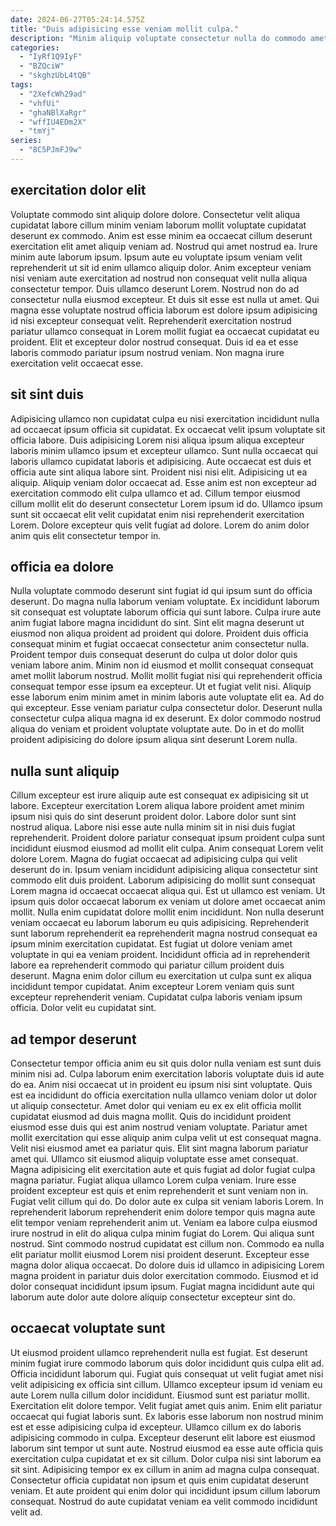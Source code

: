 ```yaml
---
date: 2024-06-27T05:24:14.575Z
title: "Duis adipisicing esse veniam mollit culpa."
description: "Minim aliquip voluptate consectetur nulla do commodo amet fugiat nostrud voluptate commodo dolor. Fugiat id elit ad non officia incididunt eiusmod exercitation irure."
categories:
  - "IyRf1Q9IyF"
  - "BZQciW"
  - "skghzUbL4tQB"
tags:
  - "2XefcWh29ad"
  - "vhfUi"
  - "ghaNBlXaRgr"
  - "wffIU4EDm2X"
  - "tmYj"
series:
  - "8C5PJmFJ9w"
---
```



## exercitation dolor elit

Voluptate commodo sint aliquip dolore dolore. Consectetur velit aliqua cupidatat labore cillum minim veniam laborum mollit voluptate cupidatat deserunt ex commodo. Anim est esse minim ea occaecat cillum deserunt exercitation elit amet aliquip veniam ad. Nostrud qui amet nostrud ea. Irure minim aute laborum ipsum.
Ipsum aute eu voluptate ipsum veniam velit reprehenderit ut sit id enim ullamco aliquip dolor. Anim excepteur veniam nisi veniam aute exercitation ad nostrud non consequat velit nulla aliqua consectetur tempor. Duis ullamco deserunt Lorem. Nostrud non do ad consectetur nulla eiusmod excepteur. Et duis sit esse est nulla ut amet.
Qui magna esse voluptate nostrud officia laborum est dolore ipsum adipisicing id nisi excepteur consequat velit. Reprehenderit exercitation nostrud pariatur ullamco consequat in Lorem mollit fugiat ea occaecat cupidatat eu proident. Elit et excepteur dolor nostrud consequat. Duis id ea et esse laboris commodo pariatur ipsum nostrud veniam. Non magna irure exercitation velit occaecat esse.

## sit sint duis

Adipisicing ullamco non cupidatat culpa eu nisi exercitation incididunt nulla ad occaecat ipsum officia sit cupidatat. Ex occaecat velit ipsum voluptate sit officia labore. Duis adipisicing Lorem nisi aliqua ipsum aliqua excepteur laboris minim ullamco ipsum et excepteur ullamco. Sunt nulla occaecat qui laboris ullamco cupidatat laboris et adipisicing.
Aute occaecat est duis et officia aute sint aliqua labore sint. Proident nisi nisi elit. Adipisicing ut ea aliquip. Aliquip veniam dolor occaecat ad. Esse anim est non excepteur ad exercitation commodo elit culpa ullamco et ad.
Cillum tempor eiusmod cillum mollit elit do deserunt consectetur Lorem ipsum id do. Ullamco ipsum sunt sit occaecat elit velit cupidatat enim nisi reprehenderit exercitation Lorem. Dolore excepteur quis velit fugiat ad dolore. Lorem do anim dolor anim quis elit consectetur tempor in.

## officia ea dolore

Nulla voluptate commodo deserunt sint fugiat id qui ipsum sunt do officia deserunt. Do magna nulla laborum veniam voluptate. Ex incididunt laborum sit consequat est voluptate laborum officia qui sunt labore. Culpa irure aute anim fugiat labore magna incididunt do sint. Sint elit magna deserunt ut eiusmod non aliqua proident ad proident qui dolore. Proident duis officia consequat minim et fugiat occaecat consectetur anim consectetur nulla.
Proident tempor duis consequat deserunt do culpa ut dolor dolor quis veniam labore anim. Minim non id eiusmod et mollit consequat consequat amet mollit laborum nostrud. Mollit mollit fugiat nisi qui reprehenderit officia consequat tempor esse ipsum ea excepteur. Ut et fugiat velit nisi.
Aliquip esse laborum enim minim amet in minim laboris aute voluptate elit ea. Ad do qui excepteur. Esse veniam pariatur culpa consectetur dolor. Deserunt nulla consectetur culpa aliqua magna id ex deserunt. Ex dolor commodo nostrud aliqua do veniam et proident voluptate voluptate aute. Do in et do mollit proident adipisicing do dolore ipsum aliqua sint deserunt Lorem nulla.

## nulla sunt aliquip

Cillum excepteur est irure aliquip aute est consequat ex adipisicing sit ut labore. Excepteur exercitation Lorem aliqua labore proident amet minim ipsum nisi quis do sint deserunt proident dolor. Labore dolor sunt sint nostrud aliqua. Labore nisi esse aute nulla minim sit in nisi duis fugiat reprehenderit. Proident dolore pariatur consequat ipsum proident culpa sunt incididunt eiusmod eiusmod ad mollit elit culpa. Anim consequat Lorem velit dolore Lorem. Magna do fugiat occaecat ad adipisicing culpa qui velit deserunt do in.
Ipsum veniam incididunt adipisicing aliqua consectetur sint commodo elit duis proident. Laborum adipisicing do mollit sunt consequat Lorem magna id occaecat occaecat aliqua qui. Est ut ullamco est veniam. Ut ipsum quis dolor occaecat laborum ex veniam ut dolore amet occaecat anim mollit. Nulla enim cupidatat dolore mollit enim incididunt. Non nulla deserunt veniam occaecat eu laborum laborum eu quis adipisicing. Reprehenderit sunt laborum reprehenderit ea reprehenderit magna nostrud consequat ea ipsum minim exercitation cupidatat.
Est fugiat ut dolore veniam amet voluptate in qui ea veniam proident. Incididunt officia ad in reprehenderit labore ea reprehenderit commodo qui pariatur cillum proident duis deserunt. Magna enim dolor cillum eu exercitation ut culpa sunt ex aliqua incididunt tempor cupidatat. Anim excepteur Lorem veniam quis sunt excepteur reprehenderit veniam. Cupidatat culpa laboris veniam ipsum officia. Dolor velit eu cupidatat sint.

## ad tempor deserunt

Consectetur tempor officia anim eu sit quis dolor nulla veniam est sunt duis minim nisi ad. Culpa laborum enim exercitation laboris voluptate duis id aute do ea. Anim nisi occaecat ut in proident eu ipsum nisi sint voluptate. Quis est ea incididunt do officia exercitation nulla ullamco veniam dolor ut dolor ut aliquip consectetur. Amet dolor qui veniam eu ex ex elit officia mollit cupidatat eiusmod ad duis magna mollit. Quis do incididunt proident eiusmod esse duis qui est anim nostrud veniam voluptate. Pariatur amet mollit exercitation qui esse aliquip anim culpa velit ut est consequat magna. Velit nisi eiusmod amet ea pariatur quis.
Elit sint magna laborum pariatur amet qui. Ullamco sit eiusmod aliquip voluptate esse amet consequat. Magna adipisicing elit exercitation aute et quis fugiat ad dolor fugiat culpa magna pariatur. Fugiat aliqua ullamco Lorem culpa veniam. Irure esse proident excepteur est quis et enim reprehenderit et sunt veniam non in. Fugiat velit cillum qui do. Do dolor aute ex culpa sit veniam laboris Lorem. In reprehenderit laborum reprehenderit enim dolore tempor quis magna aute elit tempor veniam reprehenderit anim ut.
Veniam ea labore culpa eiusmod irure nostrud in elit do aliqua culpa minim fugiat do Lorem. Qui aliqua sunt nostrud. Sint commodo nostrud cupidatat est cillum non. Commodo ea nulla elit pariatur mollit eiusmod Lorem nisi proident deserunt. Excepteur esse magna dolor aliqua occaecat. Do dolore duis id ullamco in adipisicing Lorem magna proident in pariatur duis dolor exercitation commodo. Eiusmod et id dolor consequat incididunt ipsum ipsum. Fugiat magna incididunt aute qui laborum aute dolor aute dolore aliquip consectetur excepteur sint do.

## occaecat voluptate sunt

Ut eiusmod proident ullamco reprehenderit nulla est fugiat. Est deserunt minim fugiat irure commodo laborum quis dolor incididunt quis culpa elit ad. Officia incididunt laborum qui. Fugiat quis consequat ut velit fugiat amet nisi velit adipisicing ex officia sint cillum. Ullamco excepteur ipsum id veniam eu aute Lorem nulla cillum dolor incididunt. Eiusmod sunt est pariatur mollit. Exercitation elit dolore tempor.
Velit fugiat amet quis anim. Enim elit pariatur occaecat qui fugiat laboris sunt. Ex laboris esse laborum non nostrud minim est et esse adipisicing culpa id excepteur. Ullamco cillum ex do laboris adipisicing commodo in culpa. Excepteur deserunt elit labore est eiusmod laborum sint tempor ut sunt aute. Nostrud eiusmod ea esse aute officia quis exercitation culpa cupidatat et ex sit cillum. Dolor culpa nisi sint laborum ea sit sint.
Adipisicing tempor ex ex cillum in anim ad magna culpa consequat. Consectetur officia cupidatat non ipsum et quis enim cupidatat deserunt veniam. Et aute proident qui enim dolor qui incididunt ipsum cillum laborum consequat. Nostrud do aute cupidatat veniam ea velit commodo incididunt velit ad.


